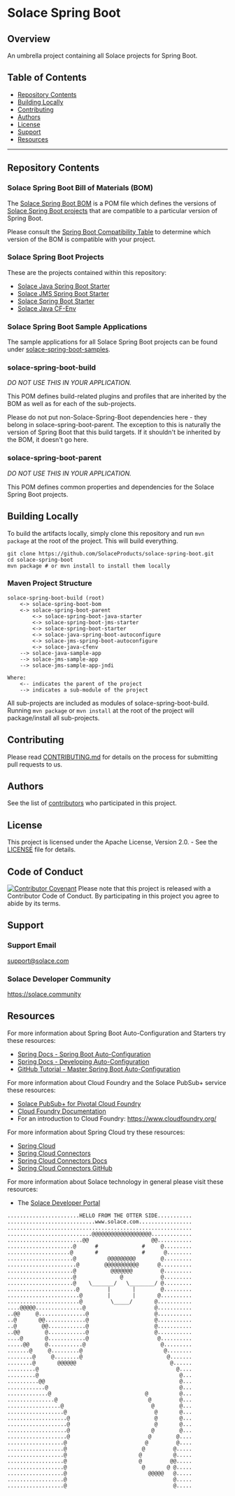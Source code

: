 # Solace Spring Boot

## Overview

An umbrella project containing all Solace projects for Spring Boot.

## Table of Contents
* [Repository Contents](#repository-contents)
* [Building Locally](#building-locally)
* [Contributing](#contributing)
* [Authors](#authors)
* [License](#license)
* [Support](#support)
* [Resources](#resources)

---

## Repository Contents

### Solace Spring Boot Bill of Materials (BOM)

The [Solace Spring Boot BOM](./solace-spring-boot-bom) is a POM file which defines the versions of [Solace Spring Boot projects](#solace-spring-boot-projects) that are compatible to a particular version of Spring Boot.

Please consult the [Spring Boot Compatibility Table](./solace-spring-boot-bom/README.md#spring-boot-version-compatibility) to determine which version of the BOM is compatible with your project. 

### Solace Spring Boot Projects

These are the projects contained within this repository:
* [Solace Java Spring Boot Starter](./solace-spring-boot-starters/solace-java-spring-boot-starter)
* [Solace JMS Spring Boot Starter](./solace-spring-boot-starters/solace-jms-spring-boot-starter)
* [Solace Spring Boot Starter](./solace-spring-boot-starters/solace-spring-boot-starter)
* [Solace Java CF-Env](./solace-java-cfenv)

### Solace Spring Boot Sample Applications

The sample applications for all Solace Spring Boot projects can be found under [solace-spring-boot-samples](./solace-spring-boot-samples).

### solace-spring-boot-build

*DO NOT USE THIS IN YOUR APPLICATION.*

This POM defines build-related plugins and profiles that are inherited by the BOM as well as for each of the sub-projects.

Please do not put non-Solace-Spring-Boot dependencies here - they belong in solace-spring-boot-parent. The exception to this is naturally the version of Spring Boot that this build targets.
If it shouldn't be inherited by the BOM, it doesn't go here.

### solace-spring-boot-parent

*DO NOT USE THIS IN YOUR APPLICATION.*

This POM defines common properties and dependencies for the Solace Spring Boot projects.

## Building Locally

To build the artifacts locally, simply clone this repository and run `mvn package` at the root of the project.
This will build everything.

```shell script
git clone https://github.com/SolaceProducts/solace-spring-boot.git
cd solace-spring-boot
mvn package # or mvn install to install them locally
```

### Maven Project Structure

```
solace-spring-boot-build (root)
    <-> solace-spring-boot-bom
    <-> solace-spring-boot-parent
        <-> solace-spring-boot-java-starter
        <-> solace-spring-boot-jms-starter
        <-> solace-spring-boot-starter
        <-> solace-java-spring-boot-autoconfigure
        <-> solace-jms-spring-boot-autoconfigure
        <-> solace-java-cfenv
    --> solace-java-sample-app
    --> solace-jms-sample-app
    --> solace-jms-sample-app-jndi

Where:
    <-- indicates the parent of the project
    --> indicates a sub-module of the project
```

All sub-projects are included as modules of solace-spring-boot-build. Running `mvn package` or `mvn install` at the root of the project will package/install all sub-projects.

## Contributing

Please read [CONTRIBUTING.md](CONTRIBUTING.md) for details on the process for submitting pull requests to us.

## Authors

See the list of [contributors](//github.com/SolaceProducts/solace-spring-boot/graphs/contributors) who participated in this project.

## License

This project is licensed under the Apache License, Version 2.0. - See the [LICENSE](LICENSE) file for details.

## Code of Conduct
[![Contributor Covenant](https://img.shields.io/badge/Contributor%20Covenant-v1.4%20adopted-ff69b4.svg)](CODE_OF_CONDUCT.md)
Please note that this project is released with a Contributor Code of Conduct. By participating in this project you agree to abide by its terms.

## Support

### Support Email
support@solace.com

### Solace Developer Community
https://solace.community

## Resources

For more information about Spring Boot Auto-Configuration and Starters try these resources:
- [Spring Docs - Spring Boot Auto-Configuration](//docs.spring.io/autorepo/docs/spring-boot/current/reference/htmlsingle/#using-boot-auto-configuration)
- [Spring Docs - Developing Auto-Configuration](//docs.spring.io/autorepo/docs/spring-boot/current/reference/htmlsingle/#boot-features-developing-auto-configuration)
- [GitHub Tutorial - Master Spring Boot Auto-Configuration](//github.com/snicoll-demos/spring-boot-master-auto-configuration)

For more information about Cloud Foundry and the Solace PubSub+ service these resources:
- [Solace PubSub+ for Pivotal Cloud Foundry](//docs.pivotal.io/solace-messaging/)
- [Cloud Foundry Documentation](//docs.cloudfoundry.org/)
- For an introduction to Cloud Foundry: https://www.cloudfoundry.org/

For more information about Spring Cloud try these resources:
- [Spring Cloud](//projects.spring.io/spring-cloud/)
- [Spring Cloud Connectors](//cloud.spring.io/spring-cloud-connectors/)
- [Spring Cloud Connectors Docs](//cloud.spring.io/spring-cloud-connectors/spring-cloud-connectors.html)
- [Spring Cloud Connectors GitHub](//github.com/spring-cloud/spring-cloud-connectors)

For more information about Solace technology in general please visit these resources:

- The [Solace Developer Portal](//dev.solace.com)

```
.......................HELLO FROM THE OTTER SIDE...........
............................www.solace.com.................
...........................................................
...........................@@@@@@@@@@@@@@@@@@@.............
........................@@                    @@...........
.....................@      #              #     @.........
....................@       #              #      @........
.....................@          @@@@@@@@@        @.........
......................@        @@@@@@@@@@@      @..........
.....................@           @@@@@@@         @.........
.....................@              @            @.........
.....................@    \_______/   \________/ @.........
......................@         |       |        @.........
.......................@        |       |       @..........
.......................@         \_____/       @...........
....@@@@@...............@                      @...........
..@@     @...............@                     @...........
..@       @@.............@                     @...........
..@        @@............@                     @...........
..@@        @............@                     @...........
....@       @............@                      @..........
.....@@     @...........@                        @.........
.......@     @.........@                          @........
........@     @........@                           @.......
........@       @@@@@@                              @......
.........@                                            @....
.........@                                             @...
..........@@                                           @...
............@                                          @...
.............@                              @          @...
...............@                             @         @...
.................@                            @        @...
..................@                            @       @...
...................@                           @       @...
...................@                           @       @...
...................@                          @        @...
...................@                         @        @....
..................@                         @         @....
..................@                        @         @.....
..................@                       @          @.....
..................@                       @         @@.....
..................@                        @       @ @.....
..................@                          @@@@@   @.....
..................@                                  @.....
..................@                                  @.....
```
